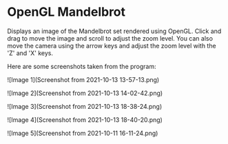# OpenGL Mandelbrot
Displays an image of the Mandelbrot set rendered using OpenGL. Click and drag to move the image and scroll to adjust the zoom level. You can also move the camera using the arrow keys and adjust the zoom level with the 'Z' and 'X' keys.

Here are some screenshots taken from the program:

![Image 1](Screenshot from 2021-10-13 13-57-13.png)

![Image 2](Screenshot from 2021-10-13 14-02-42.png)

![Image 3](Screenshot from 2021-10-13 18-38-24.png)

![Image 4](Screenshot from 2021-10-13 18-40-20.png)

![Image 5](Screenshot from 2021-10-11 16-11-24.png)
